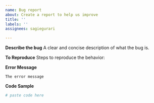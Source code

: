 ```yaml
---
name: Bug report
about: Create a report to help us improve
title: ''
labels: ''
assignees: sagiegurari

---
```


**Describe the bug**
A clear and concise description of what the bug is.

**To Reproduce**
Steps to reproduce the behavior:

**Error Message**
```console
The error message
```

**Code Sample**
```cmake
# paste code here
```

